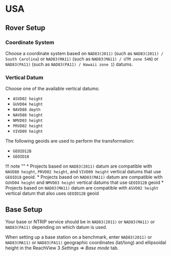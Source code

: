 # USA

## Rover Setup

### Coordinate System

Choose a coordinate system based on `NAD83(2011)` (such as `NAD83(2011) / South Carolina`) or `NAD83(MA11)` (such as `NAD83(MA11) / UTM zone 54N`) or `NAD83(PA11)` (such as `NAD83(PA11) / Hawaii zone 1`) datums.

### Vertical Datum

Choose one of the available vertical datums:
* `ASVD02 height`
* `GUVD04 height`
* `NAVD88 depth`
* `NAVD88 height`
* `NMVD03 height`
* `PRVD02 height`
* `VIVD09 height`

The following geoids are used to perform the transformation:
* `GEOID12B`
* `GEOID18`

!!! note ""
	* Projects based on `NAD83(2011)` datum are compatible with `NAVD88 height`, `PRVD02 height`, and `VIVD09 height` vertical datums that use `GEOID18` geoid.
	* Projects based on `NAD83(MA11)` datum are compatible with `GUVD04 height` and `NMVD03 height` vertical datums that use `GEOID12B` geoid
	* Projects based on `NAD83(MA11)` datum are compatible with `ASVD02 height` vertical datum that also uses `GEOID12B` geoid

## Base Setup

Your base or NTRIP service should be in `NAD83(2011)` or `NAD83(MA11)` or `NAD83(PA11)` depending on which datum is used.

When setting up a base station on a benchmark, enter `NAD83(2011)` or `NAD83(MA11)` or `NAD83(PA11)` geographic coordinates (lat/long) and ellipsoidal height in the ReachView 3 *Settings* ⇒ *Base mode* tab.
